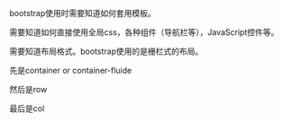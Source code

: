 bootstrap使用时需要知道如何套用模板。

需要知道如何直接使用全局css，各种组件（导航栏等），JavaScript控件等。

需要知道布局格式。bootstrap使用的是栅栏式的布局。

先是container or container-fluide

然后是row

最后是col

